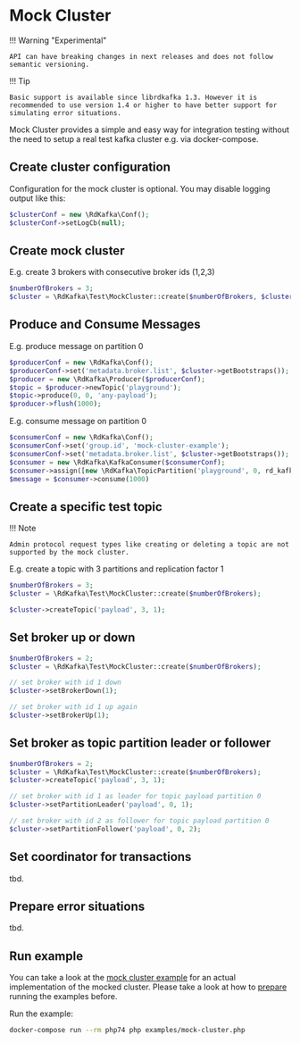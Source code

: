 # Mock Cluster

!!! Warning "Experimental"

    API can have breaking changes in next releases and does not follow semantic versioning.

!!! Tip

    Basic support is available since librdkafka 1.3. However it is recommended to use version 1.4 or higher to have better support for simulating error situations. 

Mock Cluster provides a simple and easy way for integration testing without the need to setup a real test kafka cluster e.g. via
docker-compose.

## Create cluster configuration

Configuration for the mock cluster is optional. You may disable logging output like this:

```php
$clusterConf = new \RdKafka\Conf();
$clusterConf->setLogCb(null);
```

## Create mock cluster

E.g. create 3 brokers with consecutive broker ids (1,2,3)

```php
$numberOfBrokers = 3;
$cluster = \RdKafka\Test\MockCluster::create($numberOfBrokers, $clusterConf);
```

## Produce and Consume Messages

E.g. produce message on partition 0

```php
$producerConf = new \RdKafka\Conf();
$producerConf->set('metadata.broker.list', $cluster->getBootstraps());
$producer = new \RdKafka\Producer($producerConf);
$topic = $producer->newTopic('playground');
$topic->produce(0, 0, 'any-payload');
$producer->flush(1000);
```

E.g. consume message on partition 0

```php
$consumerConf = new \RdKafka\Conf();
$consumerConf->set('group.id', 'mock-cluster-example');
$consumerConf->set('metadata.broker.list', $cluster->getBootstraps());
$consumer = new \RdKafka\KafkaConsumer($consumerConf);
$consumer->assign([new \RdKafka\TopicPartition('playground', 0, rd_kafka_offset_tail(1))]);
$message = $consumer->consume(1000)
```

## Create a specific test topic

!!! Note

    Admin protocol request types like creating or deleting a topic are not supported by the mock cluster.

E.g. create a topic with 3 partitions and replication factor 1

```php
$numberOfBrokers = 3;
$cluster = \RdKafka\Test\MockCluster::create($numberOfBrokers);

$cluster->createTopic('payload', 3, 1);
```

## Set broker up or down

```php
$numberOfBrokers = 2;
$cluster = \RdKafka\Test\MockCluster::create($numberOfBrokers);

// set broker with id 1 down
$cluster->setBrokerDown(1);

// set broker with id 1 up again
$cluster->setBrokerUp(1);
```

## Set broker as topic partition leader or follower

```php
$numberOfBrokers = 2;
$cluster = \RdKafka\Test\MockCluster::create($numberOfBrokers);
$cluster->createTopic('payload', 3, 1);

// set broker with id 1 as leader for topic payload partition 0
$cluster->setPartitionLeader('payload', 0, 1);

// set broker with id 2 as follower for topic payload partition 0
$cluster->setPartitionFollower('payload', 0, 2);
```

## Set coordinator for transactions

tbd.

## Prepare error situations

tbd.

## Run example

You can take a look at the [mock cluster example](https://github.com/idealo/php-rdkafka-ffi/blob/main/examples/mock-cluster.php) for an
actual implementation of the mocked cluster. Please take a look at how to [prepare](examples.md#prepare) running the examples before.

Run the example:

```bash
docker-compose run --rm php74 php examples/mock-cluster.php
```
